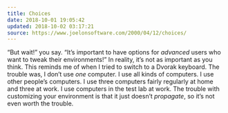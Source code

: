 ```yaml
---
title: Choices
date: 2018-10-01 19:05:42
updated: 2018-10-02 03:17:21
source: https://www.joelonsoftware.com/2000/04/12/choices/
---
```


“But wait!” you say. “It’s important to have options for *advanced* users who want to tweak their environments!” In reality, it’s not as important as you think. This reminds me of when I tried to switch to a Dvorak keyboard. The trouble was, I don’t use *one* computer. I use all kinds of computers. I use other people’s computers. I use three computers fairly regularly at home and three at work. I use computers in the test lab at work. The trouble with customizing your environment is that it just doesn’t *propagate*, so it’s not even worth the trouble.